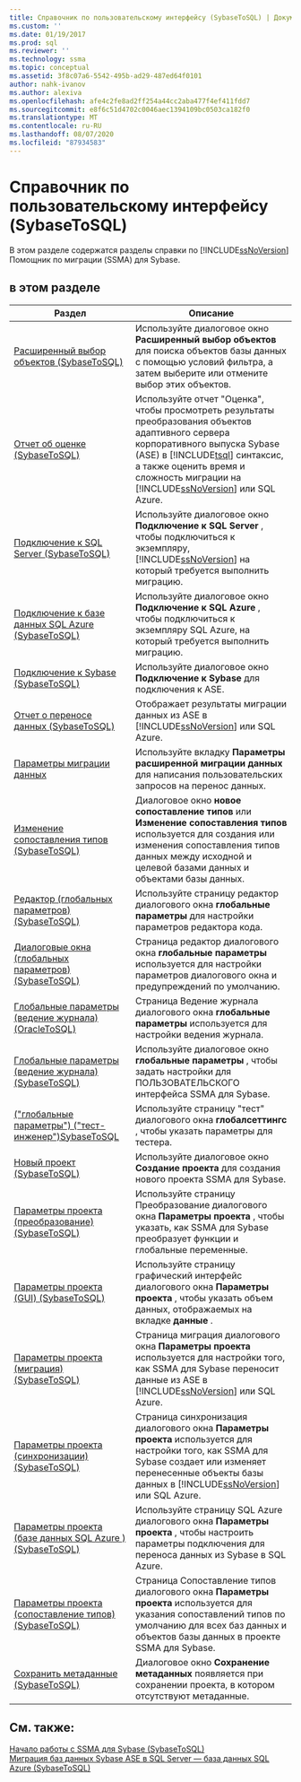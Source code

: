 ```yaml
---
title: Справочник по пользовательскому интерфейсу (SybaseToSQL) | Документация Майкрософт
ms.custom: ''
ms.date: 01/19/2017
ms.prod: sql
ms.reviewer: ''
ms.technology: ssma
ms.topic: conceptual
ms.assetid: 3f8c07a6-5542-495b-ad29-487ed64f0101
author: nahk-ivanov
ms.author: alexiva
ms.openlocfilehash: afe4c2fe8ad2ff254a44cc2aba477f4ef411fdd7
ms.sourcegitcommit: e8f6c51d4702c0046aec1394109bc0503ca182f0
ms.translationtype: MT
ms.contentlocale: ru-RU
ms.lasthandoff: 08/07/2020
ms.locfileid: "87934583"
---
```

# <a name="user-interface-reference-sybasetosql"></a>Справочник по пользовательскому интерфейсу (SybaseToSQL)
В этом разделе содержатся разделы справки по [!INCLUDE[ssNoVersion](../../includes/ssnoversion-md.md)] Помощник по миграции (SSMA) для Sybase.  
  
## <a name="in-this-section"></a>в этом разделе  
  
|Раздел|Описание|  
|---------|---------------|  
|[Расширенный выбор объектов &#40;SybaseToSQL&#41;](../../ssma/sybase/advanced-object-selection-sybasetosql.md)|Используйте диалоговое окно **Расширенный выбор объектов** для поиска объектов базы данных с помощью условий фильтра, а затем выберите или отмените выбор этих объектов.|  
|[Отчет об оценке &#40;SybaseToSQL&#41;](../../ssma/sybase/assessment-report-sybasetosql.md)|Используйте отчет "Оценка", чтобы просмотреть результаты преобразования объектов адаптивного сервера корпоративного выпуска Sybase (ASE) в [!INCLUDE[tsql](../../includes/tsql-md.md)] синтаксис, а также оценить время и сложность миграции на [!INCLUDE[ssNoVersion](../../includes/ssnoversion-md.md)] или SQL Azure.|  
|[Подключение к SQL Server &#40;SybaseToSQL&#41;](../../ssma/sybase/connect-to-sql-server-sybasetosql.md)|Используйте диалоговое окно **Подключение к SQL Server** , чтобы подключиться к экземпляру, [!INCLUDE[ssNoVersion](../../includes/ssnoversion-md.md)] на который требуется выполнить миграцию.|  
|[Подключение к базе данных SQL Azure &#40;SybaseToSQL&#41;](../../ssma/sybase/connect-to-azure-sql-db-sybasetosql.md)|Используйте диалоговое окно **Подключение к SQL Azure** , чтобы подключиться к экземпляру SQL Azure, на который требуется выполнить миграцию.|  
|[Подключение к Sybase &#40;SybaseToSQL&#41;](../../ssma/sybase/connect-to-sybase-sybasetosql.md)|Используйте диалоговое окно **Подключение к Sybase** для подключения к ASE.|  
|[Отчет о переносе данных &#40;SybaseToSQL&#41;](../../ssma/sybase/data-migration-report-sybasetosql.md)|Отображает результаты миграции данных из ASE в [!INCLUDE[ssNoVersion](../../includes/ssnoversion-md.md)] или SQL Azure.|  
|[Параметры миграции данных](data-migration-settings-sybasetosql.md)|Используйте вкладку **Параметры расширенной миграции данных** для написания пользовательских запросов на перенос данных.|  
|[Изменение сопоставления типов &#40;SybaseToSQL&#41;](../../ssma/sybase/edit-type-mapping-sybasetosql.md)|Диалоговое окно **новое сопоставление типов** или **Изменение сопоставления типов** используется для создания или изменения сопоставления типов данных между исходной и целевой базами данных и объектами базы данных.|  
|[Редактор &#40;глобальных параметров&#41; &#40;SybaseToSQL&#41;](../../ssma/sybase/global-settings-editor-sybasetosql.md)|Используйте страницу редактор диалогового окна **глобальные параметры** для настройки параметров редактора кода.|  
|[Диалоговые окна &#40;глобальных параметров&#41;  &#40;SybaseToSQL&#41;](../../ssma/sybase/global-settings-dialogs-sybasetosql.md)|Страница редактор диалогового окна **глобальные параметры** используется для настройки параметров диалогового окна и предупреждений по умолчанию.|  
|[Глобальные параметры &#40;ведение журнала&#41; &#40;OracleToSQL&#41;](../../ssma/oracle/global-settings-logging-oracletosql.md)|Страница Ведение журнала диалогового окна **глобальные параметры** используется для настройки ведения журнала.|  
|[Глобальные параметры &#40;ведение журнала&#41; &#40;SybaseToSQL&#41;](../../ssma/sybase/global-settings-logging-sybasetosql.md)|Используйте диалоговое окно **глобальные параметры** , чтобы задать настройки для ПОЛЬЗОВАТЕЛЬСКОГО интерфейса SSMA для Sybase.|  
|[&#40;"глобальные параметры"&#41; &#40;"тест-инженер"&#41;SybaseToSQL](../../ssma/sybase/global-settings-tester-sybasetosql.md)|Используйте страницу "тест" диалогового окна **глобалсеттингс** , чтобы указать параметры для тестера.|  
|[Новый проект &#40;SybaseToSQL&#41;](../../ssma/sybase/new-project-sybasetosql.md)|Используйте диалоговое окно **Создание проекта** для создания нового проекта SSMA для Sybase.|  
|[Параметры проекта &#40;преобразование&#41; &#40;SybaseToSQL&#41;](../../ssma/sybase/project-settings-conversion-sybasetosql.md)|Используйте страницу Преобразование диалогового окна **Параметры проекта** , чтобы указать, как SSMA для Sybase преобразует функции и глобальные переменные.|  
|[Параметры проекта &#40;GUI&#41; &#40;SybaseToSQL&#41;](../../ssma/sybase/project-settings-gui-sybasetosql.md)|Используйте страницу графический интерфейс диалогового окна **Параметры проекта** , чтобы указать объем данных, отображаемых на вкладке **данные** .|  
|[Параметры проекта &#40;миграция&#41; &#40;SybaseToSQL&#41;](../../ssma/sybase/project-settings-migration-sybasetosql.md)|Страница миграция диалогового окна **Параметры проекта** используется для настройки того, как SSMA для Sybase переносит данные из ASE в [!INCLUDE[ssNoVersion](../../includes/ssnoversion-md.md)] или SQL Azure.|  
|[Параметры проекта &#40;синхронизации&#41; &#40;SybaseToSQL&#41;](../../ssma/sybase/project-settings-synchronization-sybasetosql.md)|Страница синхронизация диалогового окна **Параметры проекта** используется для настройки того, как SSMA для Sybase создает или изменяет перенесенные объекты базы данных в [!INCLUDE[ssNoVersion](../../includes/ssnoversion-md.md)] или SQL Azure.|  
|[Параметры проекта &#40;базе данных SQL Azure &#41; &#40;SybaseToSQL&#41;](../../ssma/sybase/project-settings-azure-sql-db-sybasetosql.md)|Используйте страницу SQL Azure диалогового окна **Параметры проекта** , чтобы настроить параметры подключения для переноса данных из Sybase в SQL Azure.|  
|[Параметры проекта &#40;сопоставление типов&#41; &#40;SybaseToSQL&#41;](../../ssma/sybase/project-settings-type-mapping-sybasetosql.md)|Страница Сопоставление типов диалогового окна **Параметры проекта** используется для указания сопоставлений типов по умолчанию для всех баз данных и объектов базы данных в проекте SSMA для Sybase.|  
|[Сохранить метаданные &#40;SybaseToSQL&#41;](../../ssma/sybase/save-metadata-sybasetosql.md)|Диалоговое окно **Сохранение метаданных** появляется при сохранении проекта, в котором отсутствуют метаданные.|  
  
## <a name="see-also"></a>См. также:  
[Начало работы с SSMA для Sybase &#40;SybaseToSQL&#41;](../../ssma/sybase/getting-started-with-ssma-for-sybase-sybasetosql.md)  
[Миграция баз данных Sybase ASE в SQL Server — база данных SQL Azure &#40;SybaseToSQL&#41;](../../ssma/sybase/migrating-sybase-ase-databases-to-sql-server-azure-sql-db-sybasetosql.md)  
  
